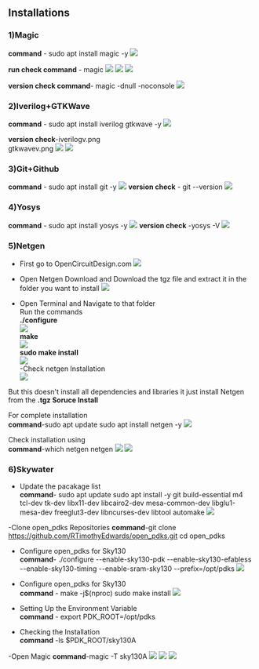 ## Installations

###  1)Magic
**command** - sudo apt install magic -y
![](magic.png)

**run check  command** - magic
![](magicruncheck.png)
![](magicrun.png)
![](magicrun2.png)

**version check command**- magic -dnull -noconsole
![](magicv.png)

### 2)Iverilog+GTKWave

**command** - sudo apt install iverilog gtkwave -y
![](iverilog+gtk.png)

**version check**-iverilogv.png  
gtkwavev.png
![](iverilogv.png)
![](gtkwavev.png)

### 3)Git+Github

**command** - sudo apt install git -y
![](git+github.png)
**version check** - git --version
![](git+githubv.png)

### 4)Yosys

**command** - sudo apt install yosys -y 
![](yosys%20.png)
**version check** -yosys -V
![](yosys%20v.png)

### 5)Netgen
- First go to OpenCircuitDesign.com
![](netgendownoad.png)
- Open Netgen Download and Download the tgz file and extract it in the folder you want to install
![](netgenfiles.png)

- Open Terminal and Navigate to that folder  
Run the commands  
**./configure**  
![](netgen.png)  
**make**  
![](netgen2.png)  
**sudo make install**  
![](netgen3.png)  
-Check netgen Installation  
![](netgencheck.png)  

But this doesn't install all dependencies and libraries it just install Netgen from the **.tgz Soruce Install**

For complete installation  
**command**-sudo apt update
            sudo apt install netgen -y
![](netgen4.png)

Check installation using  
**command**-which netgen
            netgen
![](netgen5.png)
![](netgen6.png)

### 6)Skywater
- Update the pacakage list  
**command**- sudo apt update
    sudo apt install -y git build-essential m4 tcl-dev tk-dev libx11-dev libcairo2-dev mesa-common-dev libglu1-mesa-dev freeglut3-dev libncurses-dev libtool automake
![](skywater1.png)

-Clone open_pdks Repositories
**command**-git clone https://github.com/RTimothyEdwards/open_pdks.git
            cd open_pdks

- Configure open_pdks for Sky130  
**command**-  ./configure --enable-sky130-pdk --enable-sky130-efabless --enable-sky130-timing --enable-sram-sky130 --prefix=/opt/pdks
![](skywater2.png)

- Configure open_pdks for Sky130  
**command** - make -j$(nproc)
              sudo make install
![](skywater3.png)

- Setting Up the Environment Variable  
**command** - export PDK_ROOT=/opt/pdks

- Checking the Installation  
**command** -ls $PDK_ROOT/sky130A

-Open Magic
**command**-magic -T sky130A
![](skywater4.png)
![](skywatercheck.png)
![](skywatercheck2.png)



